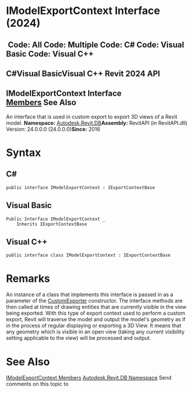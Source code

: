 # IModelExportContext Interface (2024)

﻿
 Code: All Code: Multiple Code: C# Code: Visual Basic Code: Visual C++   
---  
C#Visual BasicVisual C++
Revit 2024 API  
---  
IModelExportContext Interface  
[Members](fa9e8197-849c-087f-dea1-6b118f441738.md "IModelExportContext Members") See Also  
---  
An interface that is used in custom export to export 3D views of a Revit model. 
**Namespace:** [Autodesk.Revit.DB](87546ba7-461b-c646-cbb1-2cb8f5bff8b2.md "Autodesk.Revit.DB Namespace")**Assembly:** RevitAPI (in RevitAPI.dll) Version: 24.0.0.0 (24.0.0.0)**Since:** 2016 
# Syntax
C#  
---  
```text
public interface IModelExportContext : IExportContextBase
```
  
Visual Basic  
---  
```text
Public Interface IModelExportContext _
	Inherits IExportContextBase
```
  
Visual C++  
---  
```text
public interface class IModelExportContext : IExportContextBase
```
  
# Remarks
An instance of a class that implements this interface is passed in as a parameter of the [CustomExporter](d2437433-9183-cbb1-1c67-dedd86db5b5a.md "CustomExporter Class") constructor. The interface methods are then called at times of drawing entities that are currently visible in the view being exported.
With this type of export context used to perform a custom export, Revit will traverse the model and output the model's geometry as if in the process of regular displaying or exporting a 3D View. It means that any geometry which is visible in an open view (taking any current visibility setting applicable to the view) will be processed and output.
# See Also
[IModelExportContext Members](fa9e8197-849c-087f-dea1-6b118f441738.md "IModelExportContext Members")
[Autodesk.Revit.DB Namespace](87546ba7-461b-c646-cbb1-2cb8f5bff8b2.md "Autodesk.Revit.DB Namespace")
Send comments on this topic to 